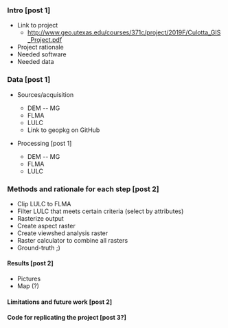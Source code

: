 <!--
.. title: Sunrise Sunset Outline
.. slug: sunrise-sunset-outline
.. date: 2021-02-02 23:13:04 UTC-05:00
.. tags: 
.. category: SunriseSunset
.. link: 
.. description: 
.. type: text
.. status: draft
-->


### Intro [post 1]

- Link to project
	* http://www.geo.utexas.edu/courses/371c/project/2019F/Culotta_GIS_Project.pdf
- Project rationale
- Needed software
- Needed data

### Data [post 1]

- Sources/acquisition
	* DEM -- MG
	* FLMA
	* LULC
	* Link to geopkg on GitHub

- Processing [post 1]

	* DEM -- MG
	* FLMA
	* LULC

### Methods and rationale for each step [post 2]

- Clip LULC to FLMA 
- Filter LULC that meets certain criteria (select by attributes)
- Rasterize output
- Create aspect raster
- Create viewshed analysis raster
- Raster calculator to combine all rasters 
- Ground-truth ;) 

#### Results [post 2]

- Pictures 
- Map (?)

#### Limitations and future work [post 2]

#### Code for replicating the project [post 3?]


